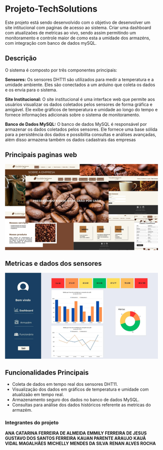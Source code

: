 # Projeto-TechSolutions
Este projeto está sendo desenvolvido com o objetivo de desenvolver um site intitucional com paginas de acesso ao sistema. Criar uma dashboard com atualizaões de metricas ao vivo, sendo assim permitindo um monitoramento e controle maior de como esta a umidade dos armazéns, com integração com banco de dados mySQL.

## Descrição
O sistema é composto por três componentes principais:

**Sensores:** Os sensores DHT11 são utilizados para medir a temperatura e a umidade ambiente. Eles são conectados a um arduino que coleta os dados e os envia para o sistema.

**Site Institucional:** O site institucional é uma interface web que permite aos usuários visualizar os dados coletados pelos sensores de forma gráfica e amigável. Ele exibe gráficos de temperatura e umidade ao longo do tempo e fornece informações adicionais sobre o sistema de monitoramento.

**Banco de Dados MySQL:** O banco de dados MySQL é responsável por armazenar os dados coletados pelos sensores. Ele fornece uma base sólida para a persistência dos dados e possibilita consultas e análises avançadas, além disso armazena também os dados cadastrais das empresas

## Principais paginas web

<img src="/IMG/TechSolutions_site.jpg">

## Metricas e dados dos sensores

<img src="/IMG/Metricas.jpg">

## Funcionalidades Principais

- Coleta de dados em tempo real dos sensores DHT11.
- Visualização dos dados em gráficos de temperatura e umidade com atualizaão em tempo real.
- Armazenamento seguro dos dados no banco de dados MySQL.
- Consultas para análise dos dados históricos referente as metricas do armazém.

### Integrantes do projeto

**ANA CATARINA FERREIRA DE ALMEIDA**
**EMMILY FERREIRA DE JESUS**
**GUSTAVO DOS SANTOS FERREIRA**
**KAUAN PARENTE ARAUJO**
**KAUÃ VIDAL MAGALHÃES**
**MICHELLY MENDES DA SILVA**
**RENAN ALVES ROCHA**
